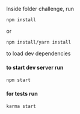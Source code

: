 Inside folder challenge, run
```
npm install
```
or
```
npm install/yarn install
```
to load dev dependencies

#### to start dev server run
```
npm start
```

#### for tests run
```
karma start
```